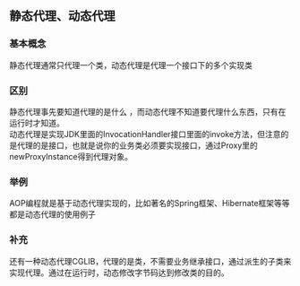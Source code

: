 ## 静态代理、动态代理


### 基本概念
静态代理通常只代理一个类，动态代理是代理一个接口下的多个实现类
###  区别
静态代理事先要知道代理的是什么 ，而动态代理不知道要代理什么东西，只有在运行时才知道。  
动态代理是实现JDK里面的InvocationHandler接口里面的invoke方法，但注意的是代理的是接口，也就是说你的业务类必须要实现接口，通过Proxy里的newProxyInstance得到代理对象。

### 举例
AOP编程就是基于动态代理实现的，比如著名的Spring框架、Hibernate框架等等都是动态代理的使用例子

### 补充
还有一种动态代理CGLIB，代理的是类，不需要业务继承接口，通过派生的子类来实现代理。通过在运行时，动态修改字节码达到修改类的目的。  




